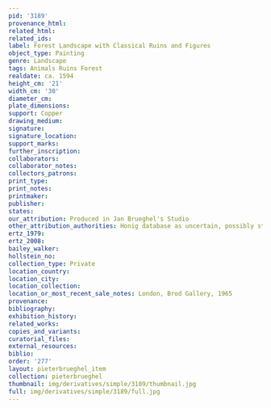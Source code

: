 ```yaml
---
pid: '3189'
provenance_html: 
related_html: 
related_ids: 
label: Forest Landscape with Classical Ruins and Figures
object_type: Painting
genre: Landscape
tags: Animals Ruins Forest
realdate: ca. 1594
height_cm: '21'
width_cm: '30'
diameter_cm: 
plate_dimensions: 
support: Copper
drawing_medium: 
signature: 
signature_location: 
support_marks: 
further_inscription: 
collaborators: 
collaborator_notes: 
collectors_patrons: 
print_type: 
print_notes: 
printmaker: 
publisher: 
states: 
our_attribution: Produced in Jan Brueghel's Studio
other_attribution_authorities: Honig database as uncertain, possibly studio
ertz_1979: 
ertz_2008: 
bailey_walker: 
hollstein_no: 
collection_type: Private
location_country: 
location_city: 
location_collection: 
location_or_most_recent_sale_notes: London, Brod Gallery, 1965
provenance: 
bibliography: 
exhibition_history: 
related_works: 
copies_and_variants: 
curatorial_files: 
external_resources: 
biblio: 
order: '277'
layout: pieterbrueghel_item
collection: pieterbrueghel
thumbnail: img/derivatives/simple/3189/thumbnail.jpg
full: img/derivatives/simple/3189/full.jpg
---
```

